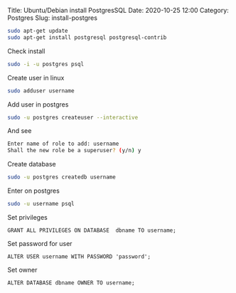 Title: Ubuntu/Debian install PostgresSQL
Date: 2020-10-25 12:00
Category: Postgres
Slug: install-postgres 

```bash
sudo apt-get update
sudo apt-get install postgresql postgresql-contrib
```
Check install

```bash
sudo -i -u postgres psql
```

Create user in linux

```bash
sudo adduser username
```

Add user in postgres 

```bash
sudo -u postgres createuser --interactive
```
And see

```bash
Enter name of role to add: username
Shall the new role be a superuser? (y/n) y
```

Create database

```bash
sudo -u postgres createdb username
```

Enter on postgres

```bash
sudo -u username psql
```

Set privileges

```postgresql
GRANT ALL PRIVILEGES ON DATABASE  dbname TO username;
```

Set password for user

```postgresql
ALTER USER username WITH PASSWORD 'password';
```
Set owner

```postgresql
ALTER DATABASE dbname OWNER TO username;
```